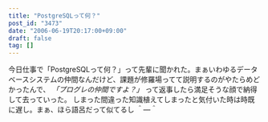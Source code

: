 ```yaml
---
title: "PostgreSQLって何？"
post_id: "3473"
date: "2006-06-19T20:17:00+09:00"
draft: false
tag: []
---
```



今日仕事で「PostgreSQLって何？」って先輩に聞かれた。まぁいわゆるデータベースシステムの仲間なんだけど、課題が修羅場ってて説明するのがやたらめどかったんで、 _「プログレの仲間ですよ？」_ って返事したら満足そうな顔で納得して去っていった。 しまった間違った知識植えてしまったと気付いた時は時既に遅し。まぁ、ほら語呂だって似てるし ＾―＾
